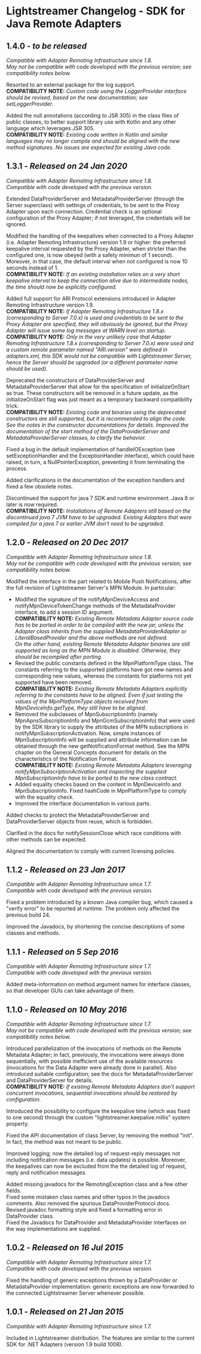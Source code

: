 # Lightstreamer Changelog - SDK for Java Remote Adapters



## 1.4.0 - <i>to be released</i>

<i>Compatible with Adapter Remoting Infrastructure since 1.8.</i><br/>
<i>May not be compatible with code developed with the previous version; see compatibility notes below.</i>

Resorted to an external package for the log support.<br/>
<b>COMPATIBILITY NOTE:</b> <i>Custom code
using the LoggerProvider interface should be revised, based on the new documentation;
see setLoggerProvider.</i>
   
Added the null annotations (according to JSR 305) in the class files of public
classes, to better support library use with Kotlin and any other language which
leverages JSR 305.<br/>
<b>COMPATIBILITY NOTE:</b> <i>Existing code written in Kotlin
and similar languages may no longer compile and should be aligned with the new
method signatures. No issues are expected for existing Java code.</i>


## 1.3.1 - <i>Released on 24 Jan 2020</i>

<i>Compatible with Adapter Remoting Infrastructure since 1.8.</i><br/>
<i>Compatible with code developed with the previous version.</i>

Extended DataProviderServer and MetadataProviderServer (through the Server superclass)
with settings of credentials, to be sent to the Proxy Adapter upon each connection.
Credential check is an optional configuration of the Proxy Adapter; if not leveraged,
the credentials will be ignored.
   
Modified the handling of the keepalives when connected to a Proxy Adapter
(i.e. Adapter Remoting Infrastructure) version 1.9 or higher:
the preferred keepalive interval requested by the Proxy Adapter, when stricter
than the configured one, is now obeyed (with a safety minimun of 1 second).
Moreover, in that case, the default interval when not configured is now 10 seconds
instead of 1.<br/>
<b>COMPATIBILITY NOTE:</b> <i>If an existing installation relies
on a very short keepalive interval to keep the connection alive due to intermediate
nodes, the time should now be explicitly configured.</i>

Added full support for ARI Protocol extensions introduced in Adapter Remoting Infrastructure
version 1.9.<br/>
<b>COMPATIBILITY NOTE:</b> <i>If Adapter Remoting Infrastructure 1.8.x
(corresponding to Server 7.0.x) is used and credentials to be sent to the Proxy Adapter
are specified, they will obviously be ignored, but the Proxy Adapter will issue some
log messages at WARN level on startup.</i><br/>
<b>COMPATIBILITY NOTE:</b> <i>Only in the very unlikely case
that Adapter Remoting Infrastructure 1.8.x (corresponding to Server 7.0.x) were used
and a custom remote parameter named "ARI.version" were defined in adapters.xml,
this SDK would not be compatible with Lightstreamer Server, hence the Server should be upgraded
(or a different parameter name should be used).</i>

Deprecated the constructors of DataProviderServer and MetadataProviderServer
that allow for the specification of initializeOnStart as true.
These constructors will be removed in a future update, as the initializeOnStart
flag was just meant as a temporary backward compatibility trick.<br/>
<b>COMPATIBILITY NOTE:</b> <i>Existing code and binaries
using the deprecated constructors are still supported, but it is recommended
to align the code. See the notes in the constructor documentations for details.
Improved the documentation of the start method of the DataProviderServer and
MetadataProviderServer classes, to clarify the behavior.</i>

Fixed a bug in the default implementation of handleIOException (see
setExceptionHandler and the ExceptionHandler interface), which could have raised,
in turn, a NullPointerException, preventing it from terminating the process.

Added clarifications in the documentation of the exception handlers and fixed
a few obsolete notes.

Discontinued the support for java 7 SDK and runtime environment.
Java 8 or later is now required.<br/>
<b>COMPATIBILITY NOTE:</b> <i>Installations of Remote Adapters
still based on the discontinued java 7 JVM have to be upgraded. Existing Adapters
that were compiled for a java 7 or earlier JVM don't need to be upgraded.</i>


## 1.2.0 - <i>Released on 20 Dec 2017</i>

<i>Compatible with Adapter Remoting Infrastructure since 1.8.</i><br/>
<i>May not be compatible with code developed with the previous version; see compatibility notes below.</i>

Modified the interface in the part related to Mobile Push Notifications,
after the full revision of Lightstreamer Server's MPN Module. In particular:
 - Modified the signature of the notifyMpnDeviceAccess and
notifyMpnDeviceTokenChange methods of the MetadataProvider interface,
to add a session ID argument.<br/>
<b>COMPATIBILITY NOTE:</b> <i>Existing Remote Metadata Adapter
source code has to be ported in order to be compiled with the new jar,
unless the Adapter class inherits from the supplied MetadataProviderAdapter
or LiteralBasedProvider and the above methods are not defined.<br/>
On the other hand, existing Remote Metadata Adapter binaries are still supported
as long as the MPN Module is disabled.
Otherwise, they should be recompiled after porting.</i>
 - Revised the public constants defined in the MpnPlatformType class.
The constants referring to the supported platforms have got new names and
corresponding new values, whereas the constants for platforms not yet
supported have been removed.<br/>
<b>COMPATIBILITY NOTE:</b> <i>Existing Remote Metadata Adapters
explicitly referring to the constants have to be aligned.
Even if just testing the values of the MpnPlatformType objects received
from MpnDeviceInfo.getType, they still have to be aligned.</i>
 - Removed the subclasses of MpnSubscriptionInfo (namely
MpnApnsSubscriptionInfo and MpnGcmSubscriptionInfo) that were used
by the SDK library to supply the attributes of the MPN subscriptions
in notifyMpnSubscriptionActivation. Now, simple instances of
MpnSubscriptionInfo will be supplied and attribute information can be
obtained through the new getNotificationFormat method.
See the MPN chapter on the General Concepts document for details on the
characteristics of the Notification Format.<br/>
<b>COMPATIBILITY NOTE:</b> <i>Existing Remote Metadata Adapters
leveraging notifyMpnSubscriptionActivation and inspecting the supplied
MpnSubscriptionInfo have to be ported to the new class contract.</i>
 - Added equality checks based on the content in MpnDeviceInfo and MpnSubscriptionInfo.
Fixed hashCode in MpnPlatformType to comply with the equality check.
 - Improved the interface documentation in various parts.

Added checks to protect the MetadataProviderServer and DataProviderServer objects
from reuse, which is forbidden.

Clarified in the docs for notifySessionClose which race conditions with other
methods can be expected.

Aligned the documentation to comply with current licensing policies.


## 1.1.2 - <i>Released on 23 Jan 2017</i>

<i>Compatible with Adapter Remoting Infrastructure since 1.7.</i><br/>
<i>Compatible with code developed with the previous version.</i>

Fixed a problem introduced by a known Java compiler bug, which caused a "verify error"
to be reported at runtime. The problem only affected the previous build 24.

Improved the Javadocs, by shortening the concise descriptions of some classes
and methods.


## 1.1.1 - <i>Released on 5 Sep 2016</i>

<i>Compatible with Adapter Remoting Infrastructure since 1.7.</i><br/>
<i>Compatible with code developed with the previous version.</i>

Added meta-information on method argument names for interface classes,
so that developer GUIs can take advantage of them.


## 1.1.0 - <i>Released on 10 May 2016</i>

<i>Compatible with Adapter Remoting Infrastructure since 1.7.</i><br/>
<i>May not be compatible with code developed with the previous version; see compatibility notes below.</i>

Introduced parallelization of the invocations of methods on the Remote
Metadata Adapter; in fact, previously, the invocations were always done
sequentially, with possible inefficient use of the available resources
(invocations for the Data Adapter were already done in parallel).
Also introduced suitable configuration; see the docs for
MetadataProviderServer and DataProviderServer for details.<br/>
<b>COMPATIBILITY NOTE:</b> <i>If existing Remote
Metadata Adapters don't support concurrent invocations, sequential
invocations should be restored by configuration.</i>

Introduced the possibility to configure the keepalive time (which was fixed
to one second) through the custom "lightstreamer.keepalive.millis"
system property.

Fixed the API documentation of class Server, by removing the method "init".
In fact, the method was not meant to be public.

Improved logging; now the detailed log of request-reply messages not including
notification messages (i.e. data updates) is possible. Moreover, the keepalives
can now be excluded from the the detailed log of request, reply and notification
messages.

Added missing javadocs for the RemotingException class and a few other fields.<br/>
Fixed some mistaken class names and other typos in the javadocs comments.
Also removed the spurious DataProviderProtocol docs.<br/>
Revised javadoc formatting style and fixed a formatting error in DataProvider class.<br/>
Fixed the Javadocs for DataProvider and MetadataProvider interfaces on the way
implementations are supplied.


## 1.0.2 - <i>Released on 16 Jul 2015</i>

<i>Compatible with Adapter Remoting Infrastructure since 1.7.</i><br/>
<i>Compatible with code developed with the previous version.</i>

Fixed the handling of generic exceptions thrown by a DataProvider or MetadataProvider
implementation: generic exceptions are now forwarded to the connected Lightstreamer Server
whenever possible.


## 1.0.1 - <i>Released on 21 Jan 2015</i>

<i>Compatible with Adapter Remoting Infrastructure since 1.7.</i><br/>

Included in Lightstreamer distribution. The features are similar
to the current SDK for .NET Adapters (version 1.9 build 1008).
